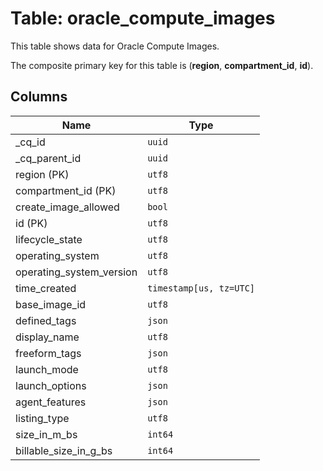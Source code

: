# Table: oracle_compute_images

This table shows data for Oracle Compute Images.

The composite primary key for this table is (**region**, **compartment_id**, **id**).

## Columns

| Name          | Type          |
| ------------- | ------------- |
|_cq_id|`uuid`|
|_cq_parent_id|`uuid`|
|region (PK)|`utf8`|
|compartment_id (PK)|`utf8`|
|create_image_allowed|`bool`|
|id (PK)|`utf8`|
|lifecycle_state|`utf8`|
|operating_system|`utf8`|
|operating_system_version|`utf8`|
|time_created|`timestamp[us, tz=UTC]`|
|base_image_id|`utf8`|
|defined_tags|`json`|
|display_name|`utf8`|
|freeform_tags|`json`|
|launch_mode|`utf8`|
|launch_options|`json`|
|agent_features|`json`|
|listing_type|`utf8`|
|size_in_m_bs|`int64`|
|billable_size_in_g_bs|`int64`|